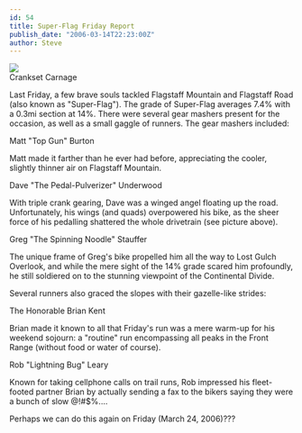```yaml
---
id: 54
title: Super-Flag Friday Report
publish_date: "2006-03-14T22:23:00Z"
author: Steve
---
```


[![](http://lh3.ggpht.com/_zoD15FRZxcs/SuINaFH0v-I/AAAAAAAABg8/a5krdnFN1D8/s2400/carnage.jpg)](http://picasaweb.google.com/flagstafffrenzy/UnivegaCarnage#5395890045246029794)  
Crankset Carnage

Last Friday, a few brave souls tackled Flagstaff Mountain and Flagstaff Road (also known as "Super-Flag"). The grade of Super-Flag averages 7.4% with a 0.3mi section at 14%. There were several gear mashers present for the occasion, as well as a small gaggle of runners. The gear mashers included:

Matt "Top Gun" Burton

Matt made it farther than he ever had before, appreciating the cooler, slightly thinner air on Flagstaff Mountain.

Dave "The Pedal-Pulverizer" Underwood

With triple crank gearing, Dave was a winged angel floating up the road. Unfortunately, his wings (and quads) overpowered his bike, as the sheer force of his pedalling shattered the whole drivetrain (see picture above).

Greg "The Spinning Noodle" Stauffer

The unique frame of Greg's bike propelled him all the way to Lost Gulch Overlook, and while the mere sight of the 14% grade scared him profoundly, he still soldiered on to the stunning viewpoint of the Continental Divide.

Several runners also graced the slopes with their gazelle-like strides:

The Honorable Brian Kent

Brian made it known to all that Friday's run was a mere warm-up for his weekend sojourn: a "routine" run encompassing all peaks in the Front Range (without food or water of course).

Rob "Lightning Bug" Leary

Known for taking cellphone calls on trail runs, Rob impressed his fleet-footed partner Brian by actually sending a fax to the bikers saying they were a bunch of slow @!#$%....

Perhaps we can do this again on Friday (March 24, 2006)???
